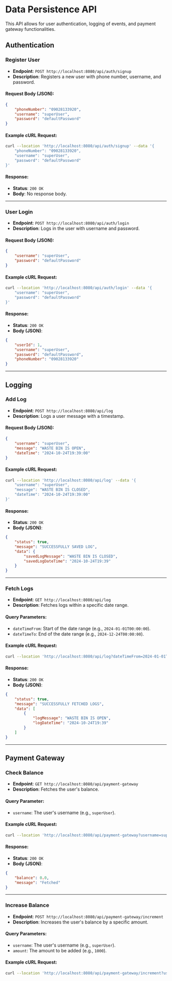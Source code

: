 
# Data Persistence API

This API allows for user authentication, logging of events, and payment gateway functionalities.

## Authentication

### Register User

- **Endpoint**: `POST http://localhost:8080/api/auth/signup`
- **Description**: Registers a new user with phone number, username, and password.

#### Request Body (JSON):
```json
{
    "phoneNumber": "09028133920",
    "username": "superUser",
    "password": "defaultPassword"
}
```

#### Example cURL Request:
```bash
curl --location 'http://localhost:8080/api/auth/signup' --data '{
    "phoneNumber": "09028133920",
    "username": "superUser",
    "password": "defaultPassword"
}'
```

#### Response:
- **Status**: `200 OK`
- **Body**: No response body.

---

### User Login

- **Endpoint**: `POST http://localhost:8080/api/auth/login`
- **Description**: Logs in the user with username and password.

#### Request Body (JSON):
```json
{
    "username": "superUser",
    "password": "defaultPassword"
}
```

#### Example cURL Request:
```bash
curl --location 'http://localhost:8080/api/auth/login' --data '{
    "username": "superUser",
    "password": "defaultPassword"
}'
```

#### Response:
- **Status**: `200 OK`
- **Body (JSON)**:
```json
{
    "userId": 1,
    "username": "superUser",
    "password": "defaultPassword",
    "phoneNumber": "09028133920"
}
```

---

## Logging

### Add Log

- **Endpoint**: `POST http://localhost:8080/api/log`
- **Description**: Logs a user message with a timestamp.

#### Request Body (JSON):
```json
{
    "username": "superUser",
    "message": "WASTE BIN IS OPEN",
    "dateTime": "2024-10-24T19:39:00"
}
```

#### Example cURL Request:
```bash
curl --location 'http://localhost:8080/api/log' --data '{
    "username": "superUser",
    "message": "WASTE BIN IS CLOSED",
    "dateTime": "2024-10-24T19:39:00"
}'
```

#### Response:
- **Status**: `200 OK`
- **Body (JSON)**:
```json
{
    "status": true,
    "message": "SUCCESSFULLY SAVED LOG",
    "data": {
        "savedLogMessage": "WASTE BIN IS CLOSED",
        "savedLogDateTime": "2024-10-24T19:39"
    }
}
```

---

### Fetch Logs

- **Endpoint**: `GET http://localhost:8080/api/log`
- **Description**: Fetches logs within a specific date range.

#### Query Parameters:
- `dateTimeFrom`: Start of the date range (e.g., `2024-01-01T00:00:00`).
- `dateTimeTo`: End of the date range (e.g., `2024-12-24T00:00:00`).

#### Example cURL Request:
```bash
curl --location 'http://localhost:8080/api/log?dateTimeFrom=2024-01-01T00%3A00%3A00&dateTimeTo=2024-12-24T00%3A00%3A00'
```

#### Response:
- **Status**: `200 OK`
- **Body (JSON)**:
```json
{
    "status": true,
    "message": "SUCCESSFULLY FETCHED LOGS",
    "data": [
        {
            "logMessage": "WASTE BIN IS OPEN",
            "logDateTime": "2024-10-24T19:39"
        }
    ]
}
```

---

## Payment Gateway

### Check Balance

- **Endpoint**: `GET http://localhost:8080/api/payment-gateway`
- **Description**: Fetches the user's balance.

#### Query Parameter:
- `username`: The user's username (e.g., `superUser`).

#### Example cURL Request:
```bash
curl --location 'http://localhost:8080/api/payment-gateway?username=superUser'
```

#### Response:
- **Status**: `200 OK`
- **Body (JSON)**:
```json
{
    "balance": 0.0,
    "message": "Fetched"
}
```

---

### Increase Balance

- **Endpoint**: `POST http://localhost:8080/api/payment-gateway/increment`
- **Description**: Increases the user's balance by a specific amount.

#### Query Parameters:
- `username`: The user's username (e.g., `superUser`).
- `amount`: The amount to be added (e.g., `1000`).

#### Example cURL Request:
```bash
curl --location 'http://localhost:8080/api/payment-gateway/increment?username=superUser&amount=1000'
```
